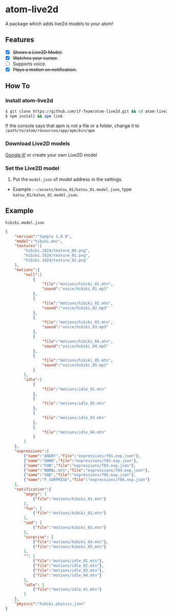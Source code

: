 # atom-live2d
A package which adds live2d models to your atom!

## Features
- [x] ~~Shows a Live2D Model.~~
- [x] ~~Watches your cursor.~~
- [ ] Supports voice.  
- [x] ~~Plays a motion on notification.~~

## How To
### Install atom-live2d
```bash
$ git clone https://github.com/if-Team/atom-live2d.git && cd atom-live2d
$ npm install && apm link
```

If the console says that apm is not a file or a folder, change it to
`/path/to/atom/resources/app/apm/bin/apm`

### Download Live2D models
[Google it!](https://www.google.com/search?sourceid=chrome-psyapi2&ion=1&espv=2&ie=UTF-8&q=live2d%20models&oq=live2d%20models) or create your own Live2D model

### Set the Live2D model
1. Put the `model.json` of model address in the settings.

  - Example : `~/assets/katou_01/katou_01.model.json`,
type `katou_01/katou_01.model.json`.

## Example
`hibiki.model.json`
```json
{
	"version":"Sample 1.0.0",
	"model":"hibiki.moc",
	"textures":[
		"hibiki.1024/texture_00.png",
		"hibiki.1024/texture_01.png",
		"hibiki.1024/texture_02.png"
	],
	"motions":{
		"null":[
			{
				"file":"motions/hibiki_01.mtn",
				"sound":"voice/hibiki_01.mp3"
			},
			{
				"file":"motions/hibiki_02.mtn",
				"sound":"voice/hibiki_02.mp3"
			},
			{
				"file":"motions/hibiki_03.mtn",
				"sound":"voice/hibiki_03.mp3"
			},
			{
				"file":"motions/hibiki_04.mtn",
				"sound":"voice/hibiki_04.mp3"
			},
			{
				"file":"motions/hibiki_05.mtn",
				"sound":"voice/hibiki_05.mp3"
			}
		],
		"idle":[
			{
				"file":"motions/idle_01.mtn"
			},
			{
				"file":"motions/idle_02.mtn"
			},
			{
				"file":"motions/idle_03.mtn"
			},
			{
				"file":"motions/idle_04.mtn"
			}
		]
	},
	"expressions":[
		{"name":"ANGRY","file":"expressions/f01.exp.json"},
		{"name":"DOWN","file":"expressions/f02.exp.json"},
		{"name":"FUN","file":"expressions/f03.exp.json"},
		{"name":"NOMAL.mtn","file":"expressions/f04.exp.json"},
		{"name":"SAD","file":"expressions/f05.exp.json"},
		{"name":"F_SURPRISE","file":"expressions/f06.exp.json"}
	],
	"notification":{
		"angry": [
			{"file":"motions/hibiki_01.mtn"}
		],
		"fun": [
			{"file":"motions/hibiki_02.mtn"}
		],
		"sad": [
			{"file":"motions/hibiki_03.mtn"}
		],
		"surprise": [
			{"file":"motions/hibiki_04.mtn"},
			{"file":"motions/hibiki_05.mtn"}
		],
		"": [
			{"file":"motions/idle_01.mtn"},
			{"file":"motions/idle_02.mtn"},
			{"file":"motions/idle_03.mtn"},
			{"file":"motions/idle_04.mtn"}
		],
		"idle": [
			{"file":"motions/idle_01.mtn"}
		]
	},
	"physics":"hibiki.physics.json"
}
```
